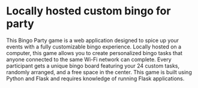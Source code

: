 # Locally hosted custom bingo for party

This Bingo Party game is a web application designed to spice up your events with a fully customizable bingo experience. Locally hosted on a computer, this game allows you to create personalized bingo tasks that anyone connected to the same Wi-Fi network can complete. Every participant gets a unique bingo board featuring your 24 custom tasks, randomly arranged, and a free space in the center. This game is built using Python and Flask and requires knowledge of running Flask applications.

